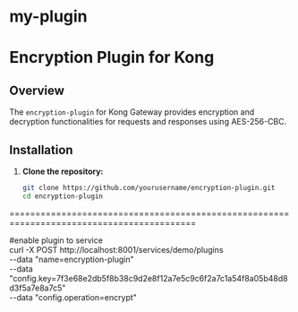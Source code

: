 # my-plugin 


# Encryption Plugin for Kong

## Overview

The `encryption-plugin` for Kong Gateway provides encryption and decryption functionalities for requests and responses using AES-256-CBC.

## Installation

1. **Clone the repository:**

   ```bash
   git clone https://github.com/yourusername/encryption-plugin.git
   cd encryption-plugin
==========================================================================================

#enable plugin to service  
curl -X POST http://localhost:8001/services/demo/plugins \
  --data "name=encryption-plugin" \
  --data "config.key=7f3e68e2db5f8b38c9d2e8f12a7e5c9c6f2a7c1a54f8a05b48d8d3f5a7e8a7c5" \
  --data "config.operation=encrypt"





